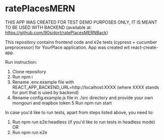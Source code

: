 # ratePlacesMERN

THIS APP WAS CREATED FOR TEST DEMO PURPOSES ONLY, IT IS MEANT TO BE USED WITH BACKEND (available at: https://github.com/90sidort/ratePlacesMERNBack)

This repository contains frontend code and e2e tests (cypress + cucumber preprocessor) for YourPlace application.
App was created wit react-create-app.

Run instruction:

1. Clone repository
2. Run npm i
3. Rename .env.example file with REACT_APP_BACKEND_URL=http://localhost:XXXX (where XXXX stands for port that is used by backend)
4. Rename config.example.js file in ./src directory and provide your own mongouri and mapbox token
   5 Run npm run start

In case you'd like to run tests, apart from steps listed above, you need to:

1. Run npm run e2e:headless (if you'd like to run tests in headless mode)
   OR
1. Run npm run e2e
